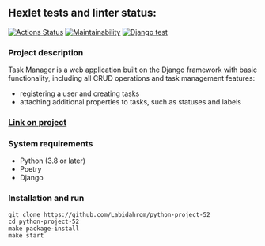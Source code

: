 ## Hexlet tests and linter status:
[![Actions Status](https://github.com/Maksim75ru/python-project-52/workflows/hexlet-check/badge.svg)](https://github.com/Maksim75ru/python-project-52/actions)
[![Maintainability](https://api.codeclimate.com/v1/badges/49443b45cf7b069affba/maintainability)](https://codeclimate.com/github/Maksim75ru/python-project-52/maintainability)
[![Django test](https://github.com/Maksim75ru/python-project-52/actions/workflows/tests-check.yml/badge.svg)](https://github.com/Maksim75ru/python-project-52/actions/workflows/tests-check.yml)

### Project description
Task Manager is a web application built on the Django framework with basic functionality, including all CRUD operations and task management features:
- registering a user and creating tasks
- attaching additional properties to tasks, such as statuses and labels

### [Link on project](https://python-project-52-production-78e0.up.railway.app)

### System requirements
- Python (3.8 or later)
- Poetry
- Django

### Installation and run
```
git clone https://github.com/Labidahrom/python-project-52
cd python-project-52
make package-install
make start